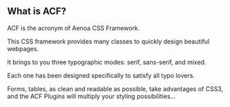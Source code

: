 ## What is ACF?

ACF is the acronym of Aenoa CSS Framework.

This CSS framework provides many classes to quickly design beautiful webpages.

It brings to you three typographic modes: serif, sans-serif, and mixed.

Each one has been designed specifically to satisfy all typo lovers.

Forms, tables, as clean and readable as possible, take advantages of CSS3, and the ACF Plugins will multiply your styling possibilities...